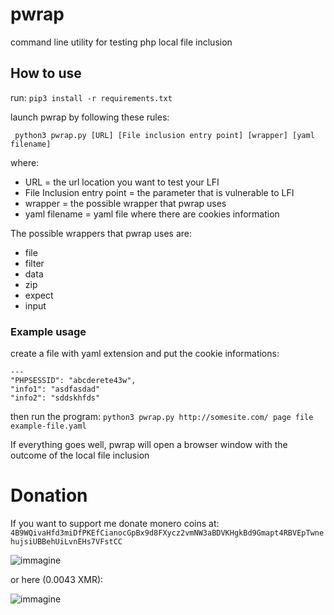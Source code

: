 # pwrap
command line utility for testing php local file inclusion 

## How to use

run:
`pip3 install -r requirements.txt`

launch pwrap by following these rules:

` python3 pwrap.py [URL] [File inclusion entry point] [wrapper] [yaml filename]`

where:

* URL = the url location you want to test your LFI
* File Inclusion entry point = the parameter that is vulnerable to LFI
* wrapper = the possible wrapper that pwrap uses
* yaml filename = yaml file where there are cookies information

The possible wrappers that pwrap uses are:

* file 
* filter
* data
* zip
* expect
* input



### Example usage

create a file with yaml extension and put the cookie informations:

```
---
"PHPSESSID": "abcderete43w",
"info1": "asdfasdad"
"info2": "sddskhfds"

```
then run the program:
`python3 pwrap.py http://somesite.com/ page file example-file.yaml`

If everything goes well, pwrap will open a browser window with the outcome of the local file inclusion

# Donation

If you want to support me donate monero coins at:
`4B9WQivaHfd3miDfPKEfCianocGpBx9d8FXycz2vmNW3aBDVKHgkBd9Gmapt4RBVEpTwnehujsiUBBehUiLvnEHs7VFstCC`

![immagine](https://user-images.githubusercontent.com/17337009/171695268-3996f8b8-ca26-4771-8e32-0f75f941a70c.png)


or here (0.0043 XMR):

![immagine](https://user-images.githubusercontent.com/17337009/171695566-420c3948-3fe2-4448-9ba1-472c6a4aaee5.png)




